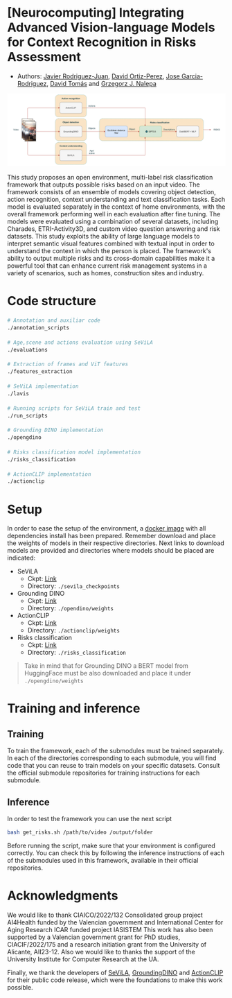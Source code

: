 # [Neurocomputing] Integrating Advanced Vision-language Models for Context Recognition in Risks Assessment

* Authors: [Javier Rodriguez-Juan](https://scholar.google.es/citations?user=z9qLOmwAAAAJ&hl=es&oi=ao), [David Ortiz-Perez](https://scholar.google.es/citations?user=iDKz098AAAAJ&hl=es&oi=ao), [Jose Garcia-Rodriguez](https://scholar.google.es/citations?user=GNTkqaYAAAAJ&hl=es), [David Tomás](https://scholar.google.es/citations?user=SdEXK_QAAAAJ&hl=es) and [Grzegorz J. Nalepa](https://scholar.google.es/citations?user=D-h16N8AAAAJ&hl=es&oi=ao)

![Architecture image](.assets/arch-new.png)


This study proposes an open environment, multi-label risk classification framework that outputs possible risks based on an input video. The framework consists of an ensemble of models covering object detection, action recognition, context understanding and text classification tasks. Each model is evaluated separately in the context of home environments, with the overall framework performing well in each evaluation after fine tuning. The models were evaluated using a combination of several datasets, including Charades, ETRI-Activity3D, and custom video question answering and risk datasets. This study exploits the ability of large language models to interpret semantic visual features combined with textual input in order to understand the context in which the person is placed. The framework's ability to output multiple risks and its cross-domain capabilities make it a powerful tool that can enhance current risk management systems in a variety of scenarios, such as homes, construction sites and industry.

# Code structure

```bash
# Annotation and auxiliar code
./annotation_scripts

# Age,scene and actions evaluation using SeViLA
./evaluations

# Extraction of frames and ViT features
./features_extraction

# SeViLA implementation
./lavis

# Running scripts for SeViLA train and test
./run_scripts

# Grounding DINO implementation
./opengdino

# Risks classification model implementation
./risks_classification

# ActionCLIP implementation
./actionclip
```

# Setup

In order to ease the setup of the environment, a [docker image](https://hub.docker.com/r/javiro01/vlm-risks-assessment) with all dependencies install has been prepared. Remember download and place the weights of models in their respective directories. Next links to download models are provided and directories where models should be placed are indicated:
- SeViLA
  - Ckpt: [Link](https://github.com/Yui010206/SeViLA/tree/main)
  - Directory: `./sevila_checkpoints`
- Grounding DINO
  - Ckpt: [Link](https://github.com/longzw1997/Open-GroundingDino?tab=readme-ov-file)
  - Directory: `./opendino/weights`
- ActionCLIP
  - Ckpt: [Link](https://github.com/sallymmx/ActionCLIP)
  - Directory: `./actionclip/weights`
- Risks classification
  - Ckpt: [Link](https://huggingface.co/distilbert/distilbert-base-uncased)
  - Directory: `./risks_classification`

> Take in mind that for Grounding DINO a BERT model from HuggingFace must be also downloaded and place it under `./opengdino/weights`

# Training and inference

## Training
To train the framework, each of the submodules must be trained separately. In each of the directories corresponding to each submodule, you will find code that you can reuse to train models on your specific datasets. Consult the official submodule repositories for training instructions for each submodule.

## Inference
In order to test the framework you can use the next script
```bash
bash get_risks.sh /path/to/video /output/folder
```

Before running the script, make sure that your environment is configured correctly. You can check this by following the inference instructions of each of the submodules used in this framework, available in their official repositories.

# Acknowledgments
We would like to thank CIAICO/2022/132 Consolidated group project AI4Health funded by the Valencian government and International Center for Aging Research ICAR funded project IASISTEM This work has also been supported by a Valencian government grant for PhD studies, CIACIF/2022/175 and a research initiation grant from the University of Alicante, AII23-12. Also we would like to thanks the support of the University Institute for Computer Research at the UA.

Finally, we thank the developers of [SeViLA](https://github.com/Yui010206/SeViLA/tree/main), [GroundingDINO](https://github.com/longzw1997/Open-GroundingDino?tab=readme-ov-file) and [ActionCLIP](https://github.com/sallymmx/ActionCLIP) for their public code release, which were the foundations to make this work possible. 
